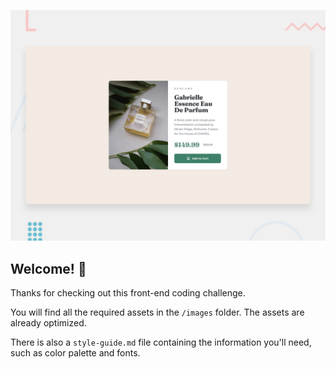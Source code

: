 

![Design preview for the Product preview card component coding challenge](./design/desktop-preview.jpg)

## Welcome! 👋

Thanks for checking out this front-end coding challenge.

You will find all the required assets in the `/images` folder. The assets are already optimized.

There is also a `style-guide.md` file containing the information you'll need, such as color palette and fonts.


